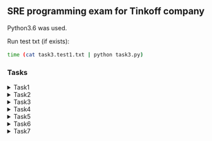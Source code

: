## SRE programming exam for Tinkoff company

Python3.6 was used.

Run test txt (if exists):

```bash
time (cat task3.test1.txt | python task3.py)
```



### Tasks


<details>
  <summary>Task1</summary>
  ![task01](task01.jpg)
</details>

<details>
  <summary>Task2</summary>
  ![task02](task02.jpg)
</details>

<details>
  <summary>Task3</summary>
  ![task03](task03.jpg)
</details>

<details>
  <summary>Task4</summary>
  ![task04](task04.jpg)
</details>

<details>
  <summary>Task5</summary>
  ![task05](task05.jpg)
</details>

<details>
  <summary>Task6</summary>
  ![task06](task06.jpg)
</details>

<details>
  <summary>Task7</summary>
  ![task07](task07.jpg)
</details>